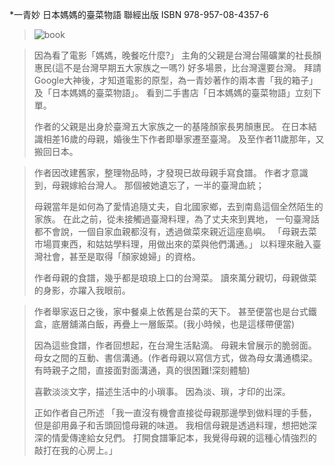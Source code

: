 *一青妙 日本媽媽的臺菜物語 聯經出版 ISBN 978-957-08-4357-6

> ![book](../master/images/ISBN9789570843576.jpg)

> 因為看了電影「媽媽，晚餐吃什麼?」
> 主角的父親是台灣台陽礦業的社長顏惠民(這不是台灣早期五大家族之一嗎?)
> 好多場景，比台灣還要台灣。
> 拜請Google大神後，才知道電影的原型，為一青妙著作的兩本書「我的箱子」及「日本媽媽的臺菜物語」。
> 看到二手書店「日本媽媽的臺菜物語」立刻下單。
>
>作者的父親是出身於臺灣五大家族之一的基隆顏家長男顏惠民。
>在日本結識相差16歲的母親，婚後生下作者即舉家遷至臺灣。
>及至作者11歲那年，又搬回日本。

>作者因改建舊家，整理物品時，才發現已故母親手寫食譜。
>作者才意識到，母親嫁給台灣人。
>那個被她遺忘了，一半的臺灣血統；
>
>母親當年是如何為了愛情追隨丈夫，自北國家鄉，去到南島這個全然陌生的家族。
>在此之前，從未接觸過臺灣料理，為了丈夫來到異地，
>一句臺灣話都不會說，一個自家血親都沒有，透過做菜來親近這座島嶼。
>「母親去菜市場買東西，和姑姑學料理，用做出來的菜與他們溝通。」
>以料理來融入臺灣社會，甚至是取得「顏家媳婦」的資格。
>
>作者母親的食譜，幾乎都是琅琅上口的台灣菜。
>讀來萬分親切，母親做菜的身影，亦躍入我眼前。

>作者舉家返日之後，家中餐桌上依舊是台菜的天下。
>甚至便當也是台式鐵盒，底層舖滿白飯，再疊上一層飯菜。(我小時候，也是這樣帶便當)
>
>因為這些食譜，作者回想起，在台灣生活點滴。
>母親未曾展示的脆弱面。
>母女之間的互動、書信溝通。(作者母親以寫信方式，做為母女溝通橋梁。有時親子之間，直接面對面溝通，真的很困難!深刻體驗)
>
>喜歡淡淡文字，描述生活中的小瑣事。
>因為淡、瑣，才印的出深。
>
>正如作者自己所述
>「我一直沒有機會直接從母親那邊學到做料理的手藝，
>  但是卻用鼻子和舌頭回憶母親的味道。
>  我相信母親是透過料理，想把她深深的情愛傳達給女兒們。
>  打開食譜筆記本，我覺得母親的這種心情強烈的敲打在我的心房上。」
